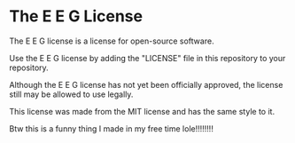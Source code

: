 # The E E G License
The E E G license is a license for open-source software.

Use the E E G license by adding the "LICENSE" file in this repository to your repository.

Although the E E G license has not yet been officially approved, the license still may be allowed to use legally.

This license was made from the MIT license and has the same style to it.

Btw this is a funny thing I made in my free time lole!!!!!!!!
